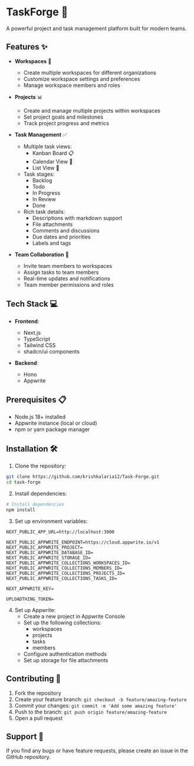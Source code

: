 # TaskForge 🚀

A powerful project and task management platform built for modern teams.

## Features ✨

- **Workspaces** 🏢
  - Create multiple workspaces for different organizations
  - Customize workspace settings and preferences
  - Manage workspace members and roles

- **Projects** 📊
  - Create and manage multiple projects within workspaces
  - Set project goals and milestones
  - Track project progress and metrics

- **Task Management** ✅
  - Multiple task views:
    - Kanban Board 📋
    - Calendar View 📅
    - List View 📝
  - Task stages:
    - Backlog
    - Todo
    - In Progress
    - In Review
    - Done
  - Rich task details:
    - Descriptions with markdown support
    - File attachments
    - Comments and discussions
    - Due dates and priorities
    - Labels and tags

- **Team Collaboration** 👥
  - Invite team members to workspaces
  - Assign tasks to team members
  - Real-time updates and notifications
  - Team member permissions and roles

## Tech Stack 💻

- **Frontend**:
  - Next.js
  - TypeScript
  - Tailwind CSS
  - shadcn/ui components

- **Backend**:
  - Hono
  - Appwrite

## Prerequisites 📋

- Node.js 18+ installed
- Appwrite instance (local or cloud)
- npm or yarn package manager

## Installation 🛠️

1. Clone the repository:
```bash
git clone https://github.com/krishkalaria12/Task-Forge.git
cd task-forge
```

2. Install dependencies:
```bash
# Install dependencies
npm install
```

3. Set up environment variables:

```env
NEXT_PUBLIC_APP_URL=http://localhost:3000

NEXT_PUBLIC_APPWRITE_ENDPOINT=https://cloud.appwrite.io/v1
NEXT_PUBLIC_APPWRITE_PROJECT=
NEXT_PUBLIC_APPWRITE_DATABASE_ID=
NEXT_PUBLIC_APPWRITE_STORAGE_ID=
NEXT_PUBLIC_APPWRITE_COLLECTIONS_WORKSPACES_ID=
NEXT_PUBLIC_APPWRITE_COLLECTIONS_MEMBERS_ID=
NEXT_PUBLIC_APPWRITE_COLLECTIONS_PROJECTS_ID=
NEXT_PUBLIC_APPWRITE_COLLECTIONS_TASKS_ID=

NEXT_APPWRITE_KEY=

UPLOADTHING_TOKEN=
```

4. Set up Appwrite:
   - Create a new project in Appwrite Console
   - Set up the following collections:
     - workspaces
     - projects
     - tasks
     - members
   - Configure authentication methods
   - Set up storage for file attachments

## Contributing 🤝

1. Fork the repository
2. Create your feature branch: `git checkout -b feature/amazing-feature`
3. Commit your changes: `git commit -m 'Add some amazing feature'`
4. Push to the branch: `git push origin feature/amazing-feature`
5. Open a pull request

## Support 💪

If you find any bugs or have feature requests, please create an issue in the GitHub repository.
